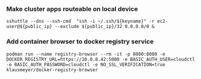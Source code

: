 ### Make cluster apps routeable on local device
```
sshuttle --dns --ssh-cmd  "ssh -i ~/.ssh/${keyname}" -r ec2-user@${public_ip} --exclude ${public_ip}/32 0.0.0.0/0 &
```
### Add container browser to docker registry service
```
podman run --name registry-browser --rm -it -p 8080:8080 -e DOCKER_REGISTRY_URL=https://10.0.8.42:5000 -e BASIC_AUTH_USER=cloudctl -e BASIC_AUTH_PASSWORD=cloudctl -e NO_SSL_VERIFICATION=true klausmeyer/docker-registry-browser
```
